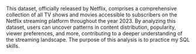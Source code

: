 This dataset, officially released by Netflix, comprises a comprehensive collection of all TV shows and movies accessible to subscribers on the Netflix streaming platform throughout the year 2023. By analyzing this dataset, users can uncover patterns in content distribution, popularity, viewer preferences, and more, contributing to a deeper understanding of the streaming landscape. The purpose of this analysis is to practice my SQL skills.

